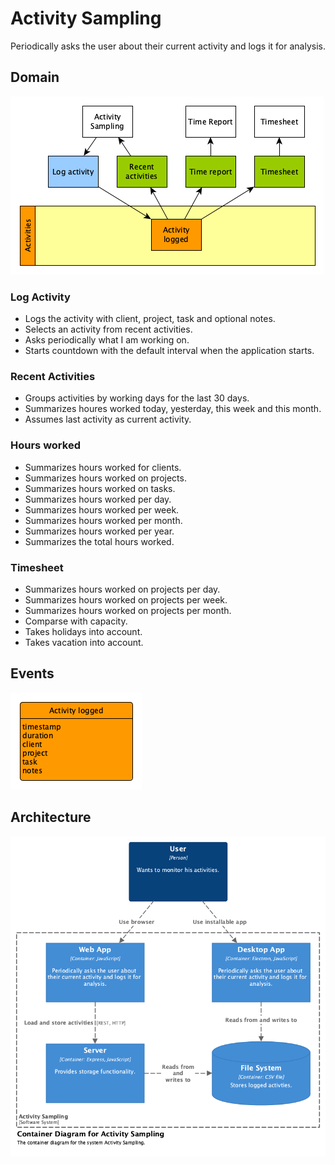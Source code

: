 # Activity Sampling

Periodically asks the user about their current activity and logs it for
analysis.

## Domain

![Domain](domain.png)

### Log Activity

-   Logs the activity with client, project, task and optional notes.
-   Selects an activity from recent activities.
-   Asks periodically what I am working on.
-   Starts countdown with the default interval when the application starts.

### Recent Activities

-   Groups activities by working days for the last 30 days.
-   Summarizes houres worked today, yesterday, this week and this month.
-   Assumes last activity as current activity.

### Hours worked

-   Summarizes hours worked for clients.
-   Summarizes hours worked on projects.
-   Summarizes hours worked on tasks.
-   Summarizes hours worked per day.
-   Summarizes hours worked per week.
-   Summarizes hours worked per month.
-   Summarizes hours worked per year.
-   Summarizes the total hours worked.

### Timesheet

-   Summarizes hours worked on projects per day.
-   Summarizes hours worked on projects per week.
-   Summarizes hours worked on projects per month.
-   Comparse with capacity.
-   Takes holidays into account.
-   Takes vacation into account.

## Events

![Events](events.png)

## Architecture

![Container Diagram](./container-diagram.png)
